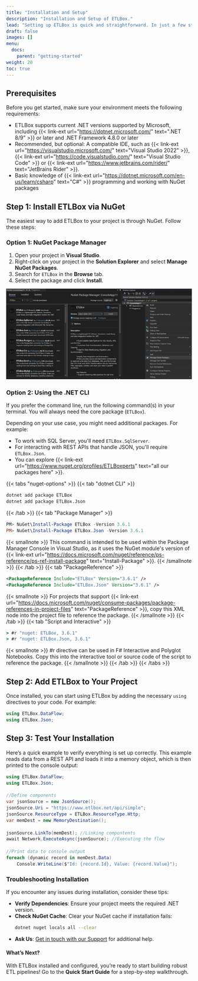 ```yaml
---
title: "Installation and Setup"
description: "Installation and Setup of ETLBox."
lead: "Setting up ETLBox is quick and straightforward. In just a few steps, you can integrate ETLBox into your project and start building powerful, code-first ETL pipelines."
draft: false
images: []
menu:
  docs:
    parent: "getting-started"
weight: 20
toc: true
---
```


## Prerequisites

Before you get started, make sure your environment meets the following requirements:

- ETLBox supports current .NET versions supported by Microsoft, including {{< link-ext url="https://dotnet.microsoft.com/" text=".NET 8/9" >}} or later and .NET Framework 4.8.0 or later
- Recommended, but optional: A compatible IDE, such as {{< link-ext url="https://visualstudio.microsoft.com/" text="Visual Studio 2022" >}}, {{< link-ext url="https://code.visualstudio.com/" text="Visual Studio Code" >}} or {{< link-ext url="https://www.jetbrains.com/rider/" text="JetBrains Rider" >}}.
- Basic knowledge of {{< link-ext url="https://dotnet.microsoft.com/en-us/learn/csharp" text="C#" >}} programming and working with NuGet packages

## Step 1: Install ETLBox via NuGet

The easiest way to add ETLBox to your project is through NuGet. Follow these steps:

### Option 1: NuGet Package Manager

1. Open your project in **Visual Studio**.
2. Right-click on your project in the **Solution Explorer** and select **Manage NuGet Packages**.
3. Search for `ETLBox` in the **Browse** tab.
4. Select the package and click **Install**.

![Visual Studio Nuget Package Manager](visual_studio_screen.jpg)

### Option 2: Using the .NET CLI

If you prefer the command line, run the following command(s) in your terminal. You will always need the core package (`ETLBox`).

Depending on your use case, you might need additional packages. For example:
- To work with SQL Server, you'll need `ETLBox.SqlServer`.
- For interacting with REST APIs that handle JSON, you'll require `ETLBox.Json`.
- You can explore {{< link-ext url="https://www.nuget.org/profiles/ETLBoxperts" text="all our packages here" >}}.

{{< tabs "nuget-options" >}}
{{< tab "dotnet CLI" >}}
```cmd
dotnet add package ETLBox
dotnet add package ETLBox.Json
```
{{< /tab >}}
{{< tab "Package Manager" >}}
```ps1
PM> NuGet\Install-Package ETLBox -Version 3.6.1
PM> NuGet\Install-Package ETLBox.Json -Version 3.6.1
```
{{< smallnote >}}
This command is intended to be used within the Package Manager Console in Visual Studio, as it uses the NuGet module's version of {{< link-ext url="https://docs.microsoft.com/nuget/reference/ps-reference/ps-ref-install-package" text="Install-Package" >}}.
{{< /smallnote >}}
{{< /tab >}}
{{< tab "PackageReference" >}}
```xml
<PackageReference Include="ETLBox" Version="3.6.1" />
<PackageReference Include="ETLBox.Json" Version="3.6.1" />
```
{{< smallnote >}}
For projects that support {{< link-ext url="https://docs.microsoft.com/nuget/consume-packages/package-references-in-project-files" text="PackageReference" >}}, copy this XML node into the project file to reference the package.
{{< /smallnote >}}
{{< /tab >}}
{{< tab "Script and Interactive" >}}
```cmd
> #r "nuget: ETLBox, 3.6.1"
> #r "nuget: ETLBox.Json, 3.6.1"
```
{{< smallnote >}}
#r directive can be used in F# Interactive and Polyglot Notebooks. Copy this into the interactive tool or source code of the script to reference the package.
{{< /smallnote >}}
{{< /tab >}}
{{< /tabs >}}



## Step 2: Add ETLBox to Your Project

Once installed, you can start using ETLBox by adding the necessary `using` directives to your code. For example:

```csharp
using ETLBox.DataFlow;
using ETLBox.Json;
```

## Step 3: Test Your Installation

Here’s a quick example to verify everything is set up correctly. This example reads data from a REST API and loads it into a memory object, which is then printed to the console output:

```csharp
using ETLBox.DataFlow;
using ETLBox.Json;

//Define components
var jsonSource = new JsonSource();
jsonSource.Uri = "https://www.etlbox.net/api/simple";
jsonSource.ResourceType = ETLBox.ResourceType.Http;
var memDest = new MemoryDestination();

jsonSource.LinkTo(memDest); //Linking compontents
await Network.ExecuteAsync(jsonSource); //Executing the flow

//Print data to console output
foreach (dynamic record in memDest.Data)
    Console.WriteLine($"Id: {record.Id}, Value: {record.Value}");

```

### Troubleshooting Installation

If you encounter any issues during installation, consider these tips:

- **Verify Dependencies**: Ensure your project meets the required .NET version.
- **Check NuGet Cache**: Clear your NuGet cache if installation fails:
   ```bash
   dotnet nuget locals all --clear
   ```
- **Ask Us**: [Get in touch with our Support](/support/options) for additional help.

#### What’s Next?

With ETLBox installed and configured, you’re ready to start building robust ETL pipelines! Go to the **Quick Start Guide** for a step-by-step walkthrough.

